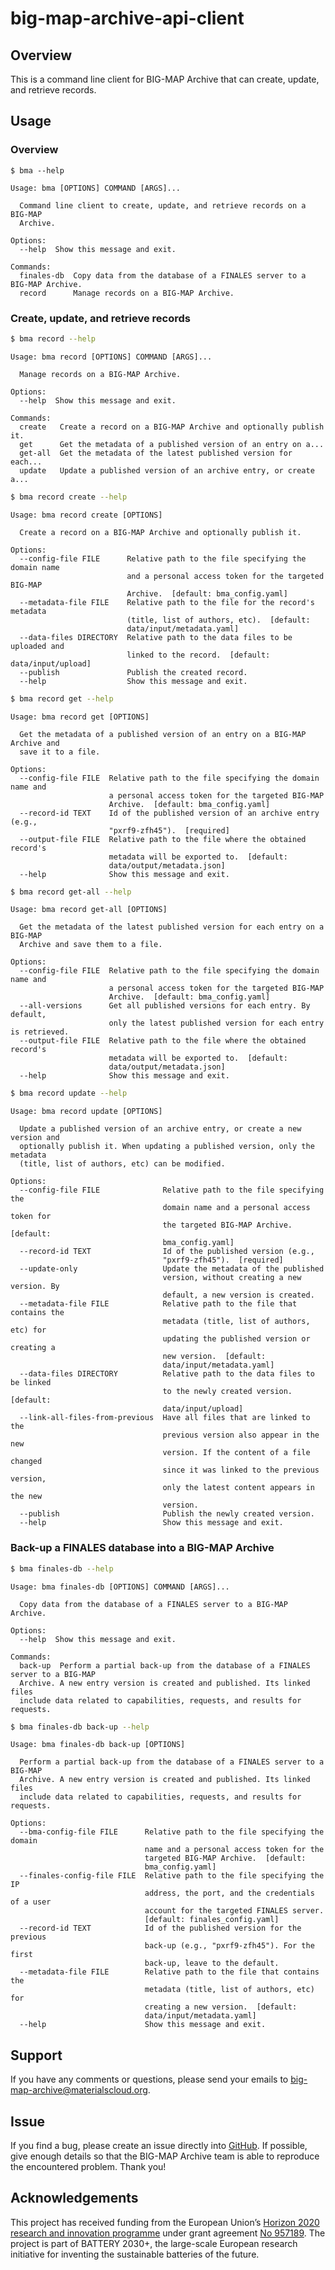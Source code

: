 # big-map-archive-api-client

## Overview

This is a command line client for BIG-MAP Archive that can create, update, and retrieve records.

## Usage

### Overview

```
$ bma --help
```
```text
Usage: bma [OPTIONS] COMMAND [ARGS]...

  Command line client to create, update, and retrieve records on a BIG-MAP
  Archive.

Options:
  --help  Show this message and exit.

Commands:
  finales-db  Copy data from the database of a FINALES server to a BIG-MAP Archive.
  record      Manage records on a BIG-MAP Archive.
```

### Create, update, and retrieve records

```bash
$ bma record --help
```

```text
Usage: bma record [OPTIONS] COMMAND [ARGS]...

  Manage records on a BIG-MAP Archive.

Options:
  --help  Show this message and exit.

Commands:
  create   Create a record on a BIG-MAP Archive and optionally publish it.
  get      Get the metadata of a published version of an entry on a...
  get-all  Get the metadata of the latest published version for each...
  update   Update a published version of an archive entry, or create a...
```

```bash
$ bma record create --help
```

```text
Usage: bma record create [OPTIONS]

  Create a record on a BIG-MAP Archive and optionally publish it.

Options:
  --config-file FILE      Relative path to the file specifying the domain name
                          and a personal access token for the targeted BIG-MAP
                          Archive.  [default: bma_config.yaml]
  --metadata-file FILE    Relative path to the file for the record's metadata
                          (title, list of authors, etc).  [default:
                          data/input/metadata.yaml]
  --data-files DIRECTORY  Relative path to the data files to be uploaded and
                          linked to the record.  [default: data/input/upload]
  --publish               Publish the created record.
  --help                  Show this message and exit.
```

```bash
$ bma record get --help
```

```text
Usage: bma record get [OPTIONS]

  Get the metadata of a published version of an entry on a BIG-MAP Archive and
  save it to a file.

Options:
  --config-file FILE  Relative path to the file specifying the domain name and
                      a personal access token for the targeted BIG-MAP
                      Archive.  [default: bma_config.yaml]
  --record-id TEXT    Id of the published version of an archive entry (e.g.,
                      "pxrf9-zfh45").  [required]
  --output-file FILE  Relative path to the file where the obtained record's
                      metadata will be exported to.  [default:
                      data/output/metadata.json]
  --help              Show this message and exit.
```

```bash
$ bma record get-all --help
```

```text
Usage: bma record get-all [OPTIONS]

  Get the metadata of the latest published version for each entry on a BIG-MAP
  Archive and save them to a file.

Options:
  --config-file FILE  Relative path to the file specifying the domain name and
                      a personal access token for the targeted BIG-MAP
                      Archive.  [default: bma_config.yaml]
  --all-versions      Get all published versions for each entry. By default,
                      only the latest published version for each entry is retrieved.
  --output-file FILE  Relative path to the file where the obtained record's
                      metadata will be exported to.  [default:
                      data/output/metadata.json]
  --help              Show this message and exit.
```

```bash
$ bma record update --help
```

```text
Usage: bma record update [OPTIONS]

  Update a published version of an archive entry, or create a new version and
  optionally publish it. When updating a published version, only the metadata
  (title, list of authors, etc) can be modified.

Options:
  --config-file FILE              Relative path to the file specifying the
                                  domain name and a personal access token for
                                  the targeted BIG-MAP Archive.  [default:
                                  bma_config.yaml]
  --record-id TEXT                Id of the published version (e.g.,
                                  "pxrf9-zfh45").  [required]
  --update-only                   Update the metadata of the published
                                  version, without creating a new version. By
                                  default, a new version is created.
  --metadata-file FILE            Relative path to the file that contains the
                                  metadata (title, list of authors, etc) for
                                  updating the published version or creating a
                                  new version.  [default:
                                  data/input/metadata.yaml]
  --data-files DIRECTORY          Relative path to the data files to be linked
                                  to the newly created version.  [default:
                                  data/input/upload]
  --link-all-files-from-previous  Have all files that are linked to the
                                  previous version also appear in the new
                                  version. If the content of a file changed
                                  since it was linked to the previous version,
                                  only the latest content appears in the new
                                  version.
  --publish                       Publish the newly created version.
  --help                          Show this message and exit.
```

### Back-up a FINALES database into a BIG-MAP Archive

```bash
$ bma finales-db --help
```

```text
Usage: bma finales-db [OPTIONS] COMMAND [ARGS]...

  Copy data from the database of a FINALES server to a BIG-MAP Archive.

Options:
  --help  Show this message and exit.

Commands:
  back-up  Perform a partial back-up from the database of a FINALES server to a BIG-MAP
  Archive. A new entry version is created and published. Its linked files
  include data related to capabilities, requests, and results for requests.
```

```bash
$ bma finales-db back-up --help
```

```text
Usage: bma finales-db back-up [OPTIONS]

  Perform a partial back-up from the database of a FINALES server to a BIG-MAP
  Archive. A new entry version is created and published. Its linked files
  include data related to capabilities, requests, and results for requests.

Options:
  --bma-config-file FILE      Relative path to the file specifying the domain
                              name and a personal access token for the
                              targeted BIG-MAP Archive.  [default:
                              bma_config.yaml]
  --finales-config-file FILE  Relative path to the file specifying the IP
                              address, the port, and the credentials of a user
                              account for the targeted FINALES server.
                              [default: finales_config.yaml]
  --record-id TEXT            Id of the published version for the previous
                              back-up (e.g., "pxrf9-zfh45"). For the first
                              back-up, leave to the default.
  --metadata-file FILE        Relative path to the file that contains the
                              metadata (title, list of authors, etc) for
                              creating a new version.  [default:
                              data/input/metadata.yaml]
  --help                      Show this message and exit.
````

## Support

If you have any comments or questions, please send your emails to big-map-archive@materialscloud.org.

## Issue

If you find a bug, please create an issue directly into [GitHub](https://github.com/materialscloud-org/big-map-archive-api-client/issues). If possible, give enough details so that the BIG-MAP Archive team is able to reproduce the encountered problem. Thank you!

## Acknowledgements

This project has received funding from the European Union’s [Horizon 2020 research and innovation programme](https://ec.europa.eu/programmes/horizon2020/en) under grant agreement [No 957189](https://cordis.europa.eu/project/id/957189). The project is part of BATTERY 2030+, the large-scale European research initiative for inventing the sustainable batteries of the future.



